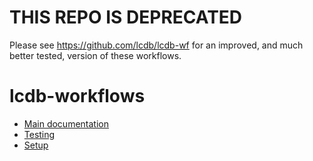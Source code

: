 # THIS REPO IS DEPRECATED

Please see https://github.com/lcdb/lcdb-wf for an improved, and much better tested, version of these workflows.


# lcdb-workflows

* [Main documentation](https://lcdb.github.io/lcdb-workflows)
* [Testing](https://lcdb.github.io/lcdb-workflows/testing.html)
* [Setup](https://lcdb.github.io/lcdb-workflows/setup.html)
